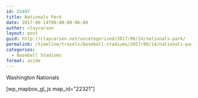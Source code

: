 ```yaml
---
id: 22497
title: Nationals Park
date: 2017-06-14T00:00:00-06:00
author: claycarson
layout: post
guid: http://claycarson.net/uncategorized/2017/06/14/nationals-park/
permalink: /timeline/travels/baseball-stadiums/2017/06/14/nationals-park/
categories:
  - Baseball Stadiums
format: aside
---
```

<div class="media-details">Washington Nationals</div>

[wp_mapbox_gl_js map_id="22321"]